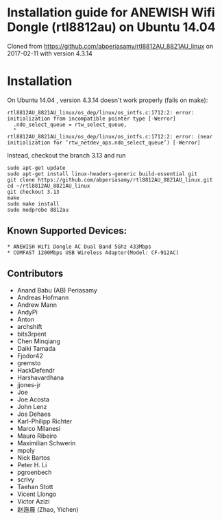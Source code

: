 # Installation guide for ANEWISH Wifi Dongle (rtl8812au) on Ubuntu 14.04

Cloned from https://github.com/abperiasamy/rtl8812AU_8821AU_linux on 2017-02-11 with version 4.3.14

# Installation

On Ubuntu 14.04 , version 4.3.14 doesn't work properly (fails on make):
```
rtl8812AU_8821AU_linux/os_dep/linux/os_intfs.c:1712:2: error: initialization from incompatible pointer type [-Werror]
  .ndo_select_queue = rtw_select_queue,
  ^
rtl8812AU_8821AU_linux/os_dep/linux/os_intfs.c:1712:2: error: (near initialization for ‘rtw_netdev_ops.ndo_select_queue’) [-Werror]
```

Instead, checkout the branch 3.13 and run

```
sudo apt-get update
sudo apt-get install linux-headers-generic build-essential git
git clone https://github.com/abperiasamy/rtl8812AU_8821AU_linux.git
cd ~/rtl8812AU_8821AU_linux
git checkout 3.13
make
sudo make install
sudo modprobe 8812au
```

## Known Supported Devices:

```
* ANEWISH Wifi Dongle AC Dual Band 5Ghz 433Mbps
* COMFAST 1200Mbps USB Wireless Adapter(Model: CF-912AC)
```

## Contributors
<!-- DO NOT EDIT - CONTRIBUTORS.md is autogenerated from git commit log by contributors.sh script. -->

- Anand Babu (AB) Periasamy
- Andreas Hofmann
- Andrew Mann
- AndyPi
- Anton
- archshift
- bits3rpent
- Chen Minqiang
- Daiki Tamada
- Fjodor42
- gremsto
- HackDefendr
- Harshavardhana
- jjones-jr
- Joe
- Joe Acosta
- John Lenz
- Jos Dehaes
- Karl-Philipp Richter
- Marco Milanesi
- Mauro Ribeiro
- Maximilian Schwerin
- mpoly
- Nick Bartos
- Peter H. Li
- pgroenbech
- scrivy
- Taehan Stott
- Vicent Llongo
- Victor Azizi
- 赵迤晨 (Zhao, Yichen)

